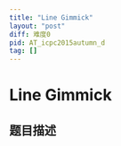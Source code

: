 ```yaml
---
title: "Line Gimmick"
layout: "post"
diff: 难度0
pid: AT_icpc2015autumn_d
tag: []
---
```


# Line Gimmick

## 题目描述

[problemUrl]: https://atcoder.jp/contests/jag2015autumn/tasks/icpc2015autumn_d



